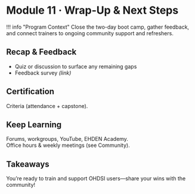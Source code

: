# Module 11 · Wrap-Up & Next Steps

!!! info "Program Context"
    Close the two-day boot camp, gather feedback, and connect trainers to ongoing community support and refreshers.

## Recap & Feedback
- Quiz or discussion to surface any remaining gaps
- Feedback survey *(link)*

## Certification
Criteria (attendance + capstone).

## Keep Learning
Forums, workgroups, YouTube, EHDEN Academy.  
Office hours & weekly meetings (see Community).

## Takeaways
You’re ready to train and support OHDSI users—share your wins with the community!
